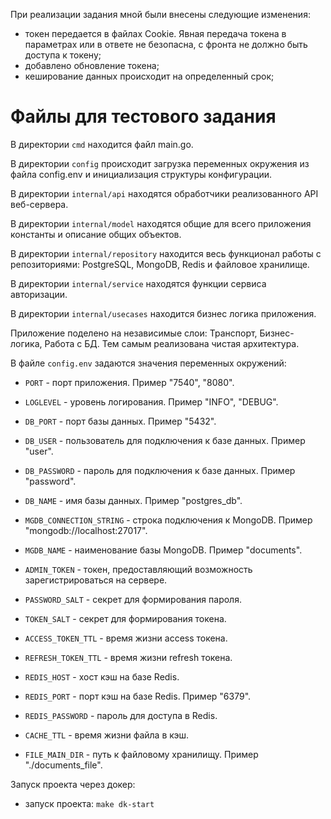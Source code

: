 При реализации задания мной были внесены следующие изменения:
- токен передается в файлах Cookie. Явная передача токена в параметрах или в ответе не безопасна, с фронта не должно быть доступа к токену;
- добавлено обновление токена;
- кеширование данных происходит на определенный срок;

# Файлы для тестового задания

В директории `cmd` находится файл main.go.

В директории `config` происходит загрузка переменных окружения из файла config.env и инициализация структуры конфигурации.

В директории `internal/api` находятся обработчики реализованного API веб-сервера.

В директории `internal/model` находятся общие для всего приложения константы и описание общих объектов.

В директории `internal/repository` находится весь функционал работы с репозиториями: PostgreSQL, MongoDB, Redis и файловое хранилище.

В директории `internal/service` находятся функции сервиса авторизации.

В директории `internal/usecases` находится бизнес логика приложения.

Приложение поделено на независимые слои: Транспорт, Бизнес-логика, Работа с БД. Тем самым реализована чистая архитектура.

В файле `config.env` задаются значения переменных окружений:
- `PORT` - порт приложения. Пример "7540", "8080".
- `LOGLEVEL` - уровень логирования. Пример "INFO", "DEBUG".

- `DB_PORT` - порт базы данных. Пример "5432".
- `DB_USER` - пользователь для подключения к базе данных. Пример "user".
- `DB_PASSWORD` - пароль для подключения к базе данных. Пример "password".
- `DB_NAME` - имя базы данных. Пример "postgres_db".

- `MGDB_CONNECTION_STRING` - строка подключения к MongoDB. Пример "mongodb://localhost:27017".
- `MGDB_NAME` - наименование базы MongoDB. Пример "documents".

- `ADMIN_TOKEN` - токен, предоставляющий возможность зарегистрироваться на сервере.
- `PASSWORD_SALT` - секрет для формирования пароля.
- `TOKEN_SALT` - секрет для формирования токена.
- `ACCESS_TOKEN_TTL` - время жизни access токена.
- `REFRESH_TOKEN_TTL` - время жизни refresh токена.

- `REDIS_HOST` - хост кэш на базе Redis.
- `REDIS_PORT` - порт кэш на базе Redis. Пример "6379".
- `REDIS_PASSWORD` - пароль для доступа в Redis.
- `CACHE_TTL` - время жизни файла в кэш.

- `FILE_MAIN_DIR` - путь к файловому хранилищу. Пример "./documents_file".

Запуск проекта через докер:
- запуск проекта: `make dk-start`
